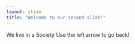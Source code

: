 ```yaml
---
layout: slide
title: "Welcome to our second slide!"
---
```

We live in a Society
Use the left arrow to go back!
